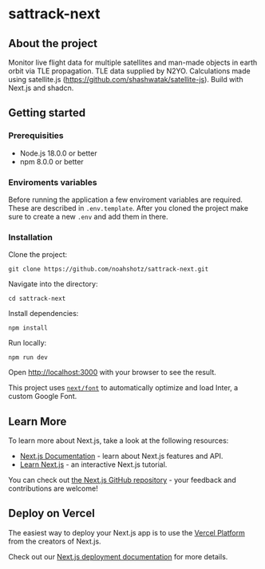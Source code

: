 # sattrack-next

## About the project
Monitor live flight data for multiple satellites and man-made objects in earth orbit via TLE propagation. TLE data supplied by N2YO. Calculations made using satellite.js (https://github.com/shashwatak/satellite-js). Build with Next.js and shadcn.

## Getting started
### Prerequisities
- Node.js 18.0.0 or better
- npm 8.0.0 or better

### Enviroments variables
Before running the application a few enviroment variables are required. These are described in ```.env.template```. After you cloned the project make sure to create a new ```.env``` and add them in there.

### Installation
Clone the project:
```
git clone https://github.com/noahshotz/sattrack-next.git
```

Navigate into the directory:
```
cd sattrack-next
```

Install dependencies:
```
npm install
```

Run locally:
```
npm run dev
```

Open [http://localhost:3000](http://localhost:3000) with your browser to see the result.

This project uses [`next/font`](https://nextjs.org/docs/basic-features/font-optimization) to automatically optimize and load Inter, a custom Google Font.

## Learn More

To learn more about Next.js, take a look at the following resources:

- [Next.js Documentation](https://nextjs.org/docs) - learn about Next.js features and API.
- [Learn Next.js](https://nextjs.org/learn) - an interactive Next.js tutorial.

You can check out [the Next.js GitHub repository](https://github.com/vercel/next.js/) - your feedback and contributions are welcome!

## Deploy on Vercel

The easiest way to deploy your Next.js app is to use the [Vercel Platform](https://vercel.com/new?utm_medium=default-template&filter=next.js&utm_source=create-next-app&utm_campaign=create-next-app-readme) from the creators of Next.js.

Check out our [Next.js deployment documentation](https://nextjs.org/docs/deployment) for more details.
